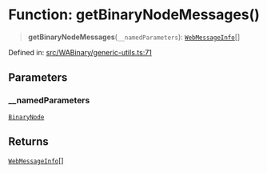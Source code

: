 # Function: getBinaryNodeMessages()

> **getBinaryNodeMessages**(`__namedParameters`): [`WebMessageInfo`](../namespaces/proto/classes/WebMessageInfo.md)[]

Defined in: [src/WABinary/generic-utils.ts:71](https://github.com/Fokusdotid/bail/blob/cf6cc85134e12081bc635cea02cc0eee74033a81/src/WABinary/generic-utils.ts#L71)

## Parameters

### \_\_namedParameters

[`BinaryNode`](../type-aliases/BinaryNode.md)

## Returns

[`WebMessageInfo`](../namespaces/proto/classes/WebMessageInfo.md)[]
